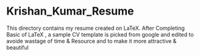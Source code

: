 # Krishan_Kumar_Resume
This directory contains my resume created on LaTeX. 
After Completing Basic of LaTeX , a sample CV template is picked from google and edited to avoide wastage of time & Resource and to make it more attractive & beautiful
